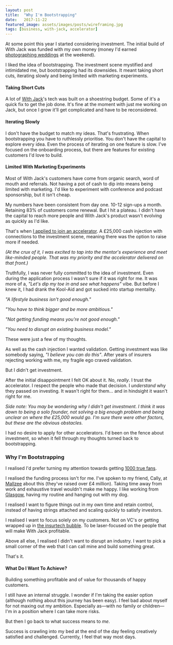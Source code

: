 ```yaml
---
layout: post
title:  "Why I'm Bootstrapping"
date:   2017-11-22
featured_image: assets/images/posts/wireframing.jpg
tags: [business, with-jack, accelerator]
---
```


At some point this year I started considering investment. The initial build of With Jack was funded with my own money (money I'd earned <a href="https://girlwithacamera.co.uk/weddings/">photographing weddings</a> at the weekend).

I liked the idea of bootstrapping. The investment scene mystified and intimidated me, but bootstrapping had its downsides. It meant taking short cuts, iterating slowly and being limited with marketing experiments.

<h4>Taking Short Cuts</h4>
A lot of <a href="https://withjack.co.uk">With Jack</a>'s tech was built on a shoestring budget. Some of it's a quick fix to get the job done. It's fine at the moment with just me working on Jack, but once I grow it'll get complicated and have to be reconsidered.

<h4>Iterating Slowly</h4>
I don't have the budget to match my ideas. That's frustrating. When bootstrapping you have to ruthlessly prioritise. You don't have the capital to explore every idea. Even the process of iterating on one feature is slow. I've focused on the onboarding process, but there are features for existing customers I'd love to build.

<h4>Limited With Marketing Experiments</h4>
Most of With Jack's customers have come from organic search, word of mouth and referrals. Not having a pot of cash to dip into means being limited with marketing. I'd like to experiment with conference and podcast sponsorship, but it isn't cheap. 

My numbers have been consistent from day one. 10-12 sign-ups a month. Retaining 83% of customers come renewal. But I hit a plateau. I didn't have the capital to reach more people and With Jack's product wasn't evolving as quickly as I'd like.

That's when <a href="/2017/06/07/my-experience-applying-to-an-accelerator/">I applied to join an accelerator</a>. A £25,000 cash injection with connections to the investment scene, meaning there was the option to raise more if needed.

_(At the crux of it, I was excited to tap into the mentor's experience and meet like-minded people. That was my priority and the accelerator delivered on that front.)_

Truthfully, I was never fully committed to the idea of investment. Even during the application process I wasn't sure if it was right for me. It was more of a, _"Let's dip my toe in and see what happens"_ vibe. But before I knew it, I had drank the Kool-Aid and got sucked into startup mentality.

_"A lifestyle business isn't good enough."_

_"You have to think bigger and be more ambitious."_

_"Not getting funding means you're not good enough."_

_"You need to disrupt an existing business model."_

These were just a few of my thoughts.

As well as the cash injection I wanted validation. Getting investment was like somebody saying, _"I believe you can do this"_. After years of insurers rejecting working with me, my fragile ego craved validation.

But I didn't get investment.

After the initial disappointment I felt OK about it. No, _really_. I trust the accelerator. I respect the people who made that decision. I _understand_ why they passed on investing. It wasn't right for them… and in hindsight it wasn't right for me.

_Side note: You may be wondering why I didn't get investment. I think it was down to being a solo founder, not solving a big enough problem and being unclear on where the £25,000 would go. I'm sure there were other factors, but these are the obvious obstacles._

I had no desire to apply for other accelerators. I'd been on the fence about investment, so when it fell through my thoughts turned back to bootstrapping.

<h3>Why I'm Bootstrapping</h3>

I realised I'd prefer turning my attention towards getting <a href="http://kk.org/thetechnium/1000-true-fans/">1000 true fans</a>.

I realised the funding process isn't for me. I've spoken to my friend, Cally, at <a href="https://mallzee.com/">Mallzee</a> about this (they've raised over £4 million). Taking time away from work and exhaustive travel wouldn't make me happy. I like working from <a href="https://www.instagram.com/p/BchgP1vF2ov/?taken-by=ashleybaxter">Glasgow</a>, having my routine and hanging out with my dog.

I realised I want to figure things out in my own time and retain control, instead of having strings attached and scaling quickly to satisfy investors.

I realised I want to focus solely on my customers. Not on VC's or getting wrapped up in <a href="http://thedigitalinsurer.co.uk/">the insurtech bubble</a>. To be laser-focused on the people that will make With Jack profitable.

Above all else, I realised I didn't want to disrupt an industry. I want to pick a small corner of the web that I can call mine and build something great.

That's it.

<h4>What Do I Want To Achieve?</h4>

Building something profitable and of value for thousands of happy customers.

I still have an internal struggle. I wonder if I'm taking the easier option (although nothing about this journey has been easy). I feel bad about myself for not maxing out my ambition. Especially as—with no family or children—I'm in a position where I can take more risks.

But then I go back to what success means to _me_.

Success is crawling into my bed at the end of the day feeling creatively satisfied and challenged. Currently, I feel that way most days.